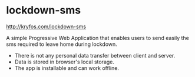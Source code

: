 # lockdown-sms
http://kryfos.com/lockdown-sms

A simple Progressive Web Application that enables users to send easily the sms required to leave home during lockdown.

* There is not any personal data transfer between client and server. 
* Data is stored in browser's local storage.
* The app is installable and can work offline.
